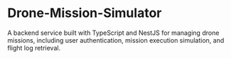 # Drone-Mission-Simulator
A backend service built with TypeScript and NestJS for managing drone missions, including user authentication, mission execution simulation, and flight log retrieval.
